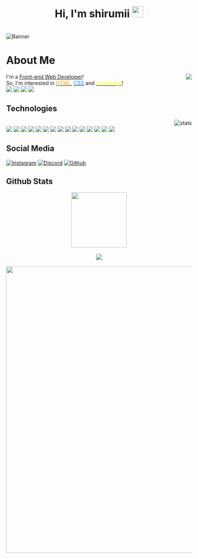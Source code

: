 <div class="Introduction" align="center"> 
<h1>Hi, I'm shirumii <img src="https://raw.githubusercontent.com/barbecue/barbecue/master/media/wave.gif" height="30" weight="30"></h1><br>
</div>
<img src="https://media.discordapp.net/attachments/1067058976308609035/1068521083906564197/E3ef6TIVcAEiheI.jpg?ht=512" alt="Banner" align="center">
<h1> About Me </h1>
<a href="https://shirumii.xyz"><img align="right" src="https://lanyard-profile-readme.vercel.app/api/1067057006994788354"></a>
<div class="about-me" align="left">
I'm a <a href="https://en.wikipedia.org/wiki/Front-end_web_development" class="Text-red-500"> Front-end Web Developer</a>!<br>
So, I'm interested in <a href="https://en.wikipedia.org/wiki/HTML" class="Text-red-500" title="Hyper Text Markup Language"> <font color="orange">HTML</font></a>, <a href="https://en.wikipedia.org/wiki/CSS" class="Text-red-500" title="Cascading Style Sheets"> <font color="#1589FF">CSS</font></a> and <a href="https://en.wikipedia.org/wiki/JavaScript" title="JavaScript" class="Text-red-500"> <font color="yellow">JavaScript</font></a>!<br>
<a href="https://shirumii.xyz"><img src="https://img.shields.io/badge/os-Windows%2010-slateblue"></a> <a href="https://discord.com/users/1067057006994788354"><img src="https://img.shields.io/badge/ヴぇしぇ%230001-5865F2?style=flat&logo=discord&logoColor=white"></a> <a href="https://shirumii.xyz"><img src="https://img.shields.io/badge/Website-D14836?&color=57F287"></a> <a href="https://github.com/shirumii"><img src="https://komarev.com/ghpvc/?username=shirumii"></a>
</div>
<h2> Technologies </h2> 
<img align="right" src="https://github-readme-stats.vercel.app/api/top-langs/?username=shirumii&theme=vue-dark&layout=compact" alt="stats"/>
<div class="technologies" align="left"><br>
<img src="https://img.shields.io/badge/HTML-323330?style=for-the-badge&logo=html5"> <img src="https://img.shields.io/badge/CSS-323330?style=for-the-badge&logo=css3&logoColor=2965f1"> <img src="https://img.shields.io/badge/JavaScript-323330?style=for-the-badge&logo=javascript"> <img src="https://img.shields.io/badge/Nodejs-323330?style=for-the-badge&logo=node.js"> <img src="https://img.shields.io/badge/NPM-323330?style=for-the-badge&logo=npm"> <img src="https://img.shields.io/badge/TypeScript-323330?style=for-the-badge&logo=typescript"> <img src="https://img.shields.io/badge/ReactNative-323330?style=for-the-badge&logo=react"> <img src="https://img.shields.io/badge/GIT-323330?style=for-the-badge&logo=git"> <img src="https://img.shields.io/badge/Github-323330?style=for-the-badge&logo=github"> <img src="https://img.shields.io/badge/Discord-323330?style=for-the-badge&logo=discord"> <img src="https://img.shields.io/badge/Spotify-323330?style=for-the-badge&logo=spotify"> <img src="https://img.shields.io/badge/Crunchyroll-323330?style=for-the-badge&logo=crunchyroll"> <img src="https://img.shields.io/badge/Visual%20Studio%20Code-323330?style=for-the-badge&logo=visualstudiocode&logoColor=blue"> <img src="https://img.shields.io/badge/Firefox-323330?style=for-the-badge&logo=firefox"> <img src="https://img.shields.io/badge/Windows%2010-323330?style=for-the-badge&logo=windows&logoColor=blue">
</div>
<div class="social">
 <h2> Social Media </h2> 
 <a href="https://instagram.com/yume_posting"><img src="https://img.shields.io/badge/shirumii-323330.svg?&style=for-the-badge&logo=instagram&logoColor=white" alt="Instagram"></a> <a href="https://discord.com/users/1067057006994788354"><img src="https://img.shields.io/badge/shirumii%20-323330.svg?&style=for-the-badge&logo=discord&logoColor=white" alt="Discord"></a> <a href="https://github.com/shirumii"><img src="https://img.shields.io/badge/shirumii%20-323330.svg?&style=for-the-badge&logo=github&logoColor=white" alt="Github"></a>
 </div>
 <h2> Github Stats </h2>
<div class="stats" align="center"> 
<a href="https://shirumii.xyz"><img align="center" src="[https://github-readme-streak-stats.herokuapp.com/?user=shirumii&theme=react](https://github-profile-trophy.vercel.app/?username=shirumii&theme=onedark&column=7)" width="%100" height="150px"/></a><br><br>
<a href="https://shirumii.xyz"><img align="center" src="https://github-profile-trophy.vercel.app/?username=shirumii&theme=discord&column=7&no-frame=true"></a><br><br>
<a href="https://github.com/shirumii"><img align="center" width="775" src="https://activity-graph.herokuapp.com/graph?username=shirumii&bg_color=0D1117&color=5BCDEC&line=5BCDEC&point=FFFFFF&hide_border=true"></a>
</div>
